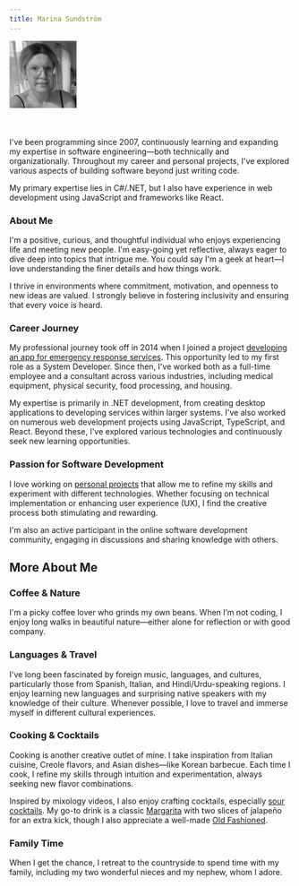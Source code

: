 ```yaml
---
title: Marina Sundström
---
```


<a href="/images/profile.jpeg">
<img class="rounded-circle right" src="/images/profile.jpeg" height="120" style="margin-bottom: 35px" /></a>

I've been programming since 2007, continuously learning and expanding my expertise in software engineering—both technically and organizationally. Throughout my career and personal projects, I've explored various aspects of building software beyond just writing code.

My primary expertise lies in C#/.NET, but I also have experience in web development using JavaScript and frameworks like React.

### About Me
I'm a positive, curious, and thoughtful individual who enjoys experiencing life and meeting new people. I'm easy-going yet reflective, always eager to dive deep into topics that intrigue me. You could say I'm a geek at heart—I love understanding the finer details and how things work.

I thrive in environments where commitment, motivation, and openness to new ideas are valued. I strongly believe in fostering inclusivity and ensuring that every voice is heard.

### Career Journey
My professional journey took off in 2014 when I joined a project [developing an app for emergency response services](/articles/building-software-for-emergency-response). This opportunity led to my first role as a System Developer. Since then, I've worked both as a full-time employee and a consultant across various industries, including medical equipment, physical security, food processing, and housing.

My expertise is primarily in .NET development, from creating desktop applications to developing services within larger systems. I've also worked on numerous web development projects using JavaScript, TypeScript, and React. Beyond these, I've explored various technologies and continuously seek new learning opportunities.

### Passion for Software Development
I love working on [personal projects](/portfolio) that allow me to refine my skills and experiment with different technologies. Whether focusing on technical implementation or enhancing user experience (UX), I find the creative process both stimulating and rewarding.

I'm also an active participant in the online software development community, engaging in discussions and sharing knowledge with others.

## More About Me

### Coffee & Nature
I'm a picky coffee lover who grinds my own beans. When I’m not coding, I enjoy long walks in beautiful nature—either alone for reflection or with good company.

### Languages & Travel
I've long been fascinated by foreign music, languages, and cultures, particularly those from Spanish, Italian, and Hindi/Urdu-speaking regions. I enjoy learning new languages and surprising native speakers with my knowledge of their culture. Whenever possible, I love to travel and immerse myself in different cultural experiences.

### Cooking & Cocktails
Cooking is another creative outlet of mine. I take inspiration from Italian cuisine, Creole flavors, and Asian dishes—like Korean barbecue. Each time I cook, I refine my skills through intuition and experimentation, always seeking new flavor combinations.

Inspired by mixology videos, I also enjoy crafting cocktails, especially [sour cocktails](https://en.wikipedia.org/wiki/Sour_(cocktail)). My go-to drink is a classic [Margarita](https://en.wikipedia.org/wiki/Margarita) with two slices of jalapeño for an extra kick, though I also appreciate a well-made [Old Fashioned](https://en.wikipedia.org/wiki/Old_fashioned_(cocktail)).

### Family Time
When I get the chance, I retreat to the countryside to spend time with my family, including my two wonderful nieces and my nephew, whom I adore.
